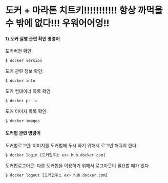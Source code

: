 # 도커 + 마라톤 치트키!!!!!!!!!!! 항상 까먹을수 밖에 없다!!! 우워어어엉!!

#### 1) 도커 실행 관련 확인 명령어
도커버전 확인:
```sh
$ docker version
```

도커 관련 정보 확인:
```sh
$ docker info
```

도커 컨테이너 목록 확인:
```sh
$ docker ps -a
```
도커 이미지 목록 확인:
```sh
$ docker images
```
#### 도커헙 관련 명령어
도커헙로그인: 이미지를 도커헙에 푸시 하기 위해서 로그인 해줘야 한다.
```sh
$ docker login [도커헙주소 ex> hub.docker.com]
```
도커헙로그아웃: 다른 도커헙을 이용하기 위해서 로그아웃이 필요할 때가 있다.
```sh
$ docker logout [도커헙주소 ex> hub.docker.com]
```
